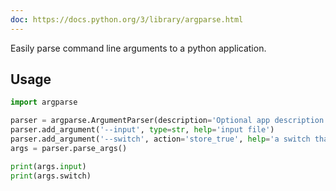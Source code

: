 ```yaml
---
doc: https://docs.python.org/3/library/argparse.html
---
```


Easily parse command line arguments to a python application.

## Usage

```python
import argparse

parser = argparse.ArgumentParser(description='Optional app description')
parser.add_argument('--input', type=str, help='input file')
parser.add_argument('--switch', action='store_true', help='a switch that holds true or false')
args = parser.parse_args()

print(args.input)
print(args.switch)
```
